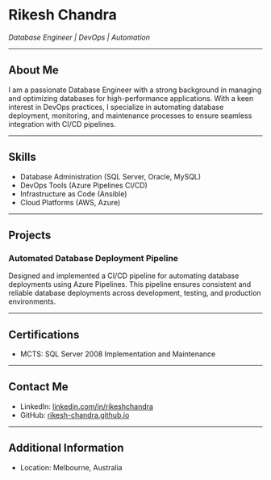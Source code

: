 # Rikesh Chandra
*Database Engineer | DevOps | Automation*

---

## About Me
I am a passionate Database Engineer with a strong background in managing and optimizing databases for high-performance applications. With a keen interest in DevOps practices, I specialize in automating database deployment, monitoring, and maintenance processes to ensure seamless integration with CI/CD pipelines.

---

## Skills
- Database Administration (SQL Server, Oracle, MySQL)
- DevOps Tools (Azure Pipelines CI/CD)
- Infrastructure as Code (Ansible)
- Cloud Platforms (AWS, Azure)

---

## Projects
### Automated Database Deployment Pipeline
Designed and implemented a CI/CD pipeline for automating database deployments using Azure Pipelines. This pipeline ensures consistent and reliable database deployments across development, testing, and production environments.

---

## Certifications
- MCTS: SQL Server 2008 Implementation and Maintenance

---

## Contact Me
- LinkedIn: [linkedin.com/in/rikeshchandra](https://www.linkedin.com/in/rikeshchandra)
- GitHub: [rikesh-chandra.github.io](https://rikesh-chandra.github.io)

---

## Additional Information
- Location: Melbourne, Australia
